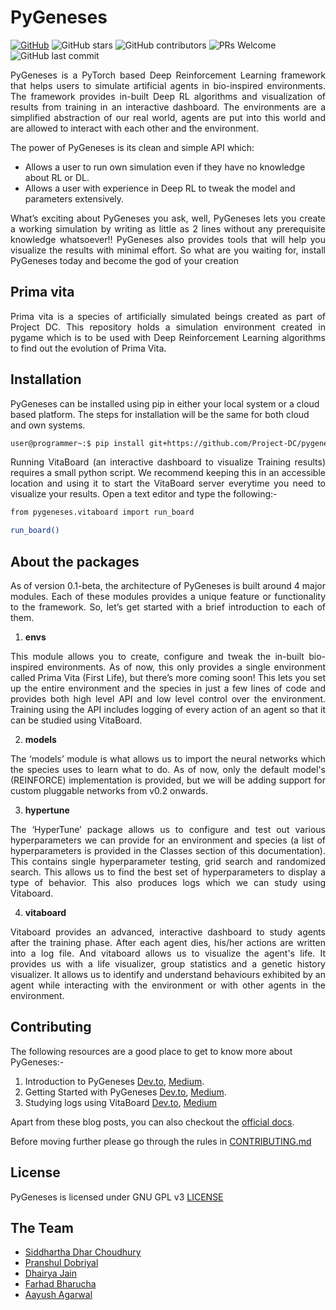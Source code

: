 
# PyGeneses

[![GitHub](https://img.shields.io/github/license/Project-DC/pygeneses)](https://github.com/Project-DC/pygeneses/blob/master/LICENSE)  ![GitHub stars](https://img.shields.io/github/stars/Project-DC/pygeneses?style=plastic)  ![GitHub contributors](https://img.shields.io/github/contributors/Project-DC/pygeneses)  ![PRs Welcome](https://img.shields.io/badge/PRs-welcome-brightgreen.svg)  ![GitHub last commit](https://img.shields.io/github/last-commit/Project-DC/pygeneses)

<p align="justify">PyGeneses is a PyTorch based Deep Reinforcement Learning framework that helps users to simulate artificial agents in bio-inspired environments. The framework provides in-built Deep RL algorithms and visualization of results from training in an interactive dashboard. The environments are a simplified abstraction of our real world, agents are put into this world and are allowed to interact with each other and the environment.</p>

The power of PyGeneses is its clean and simple API which:
- Allows a user to run own simulation even if they have no knowledge about RL or DL.
- Allows a user with experience in Deep RL to tweak the model and parameters extensively.
<p align="justify">What’s exciting about PyGeneses you ask, well, PyGeneses lets you create a working simulation by writing as little as 2 lines without any prerequisite knowledge whatsoever!! PyGeneses also provides tools that will help you visualize the results with minimal effort. So what are you waiting for, install PyGeneses today and become the god of your creation</p>

## Prima vita

<p align="justify">Prima vita is a species of artificially simulated beings created as part of Project DC. This repository holds a simulation environment created in pygame which is to be used with Deep Reinforcement Learning algorithms to find out the evolution of Prima Vita.</p>

## Installation

PyGeneses can be installed using pip in either your local system or a cloud based platform. The steps for installation will be the same for both cloud and own systems.

```bash
user@programmer~:$ pip install git+https://github.com/Project-DC/pygeneses
```

<p align="justify">Running VitaBoard (an interactive dashboard to visualize Training results) requires a small python script. We recommend keeping this in an accessible location and using it to start the VitaBoard server everytime you need to visualize your results.
Open a text editor and type the following:-</p>

```bash
from pygeneses.vitaboard import run_board

run_board()
```

## About the packages   
<p align="justify">As of version 0.1-beta, the architecture of PyGeneses is built around 4 major modules. Each of these modules provides a unique feature or functionality to the framework. So, let’s get started with a brief introduction to each of them.</p>      

1. **envs**    
<p align="justify">This module allows you to create, configure and tweak the in-built bio-inspired environments. As of now, this only provides a single environment called Prima Vita (First Life), but there’s more coming soon! This lets you set up the entire environment and the species in just a few lines of code and provides both high level API and low level control over the environment. Training using the API includes logging of every action of an agent so that it can be studied using VitaBoard.</p>   

2. **models**   
<p align="justify">The ‘models’ module is what allows us to import the neural networks which the species uses to learn what to do. As of now, only the default model's (REINFORCE) implementation is provided, but we will be adding support for custom pluggable networks from v0.2 onwards.</p>

3. **hypertune**    
<p align="justify">The ‘HyperTune’ package allows us to configure and test out various hyperparameters we can provide for an environment and species (a list of hyperparameters is provided in the Classes section of this documentation). This contains single hyperparameter testing, grid search and randomized search. This allows us to find the best set of hyperparameters to display a type of behavior. This also produces logs which we can study using Vitaboard.</p>

4. **vitaboard**   
<p align="justify">Vitaboard provides an advanced, interactive dashboard to study agents after the training phase. After each agent dies, his/her actions are written into a log file. And vitaboard allows us to visualize the agent's life. It provides us with a life visualizer, group statistics and a genetic history visualizer. It allows us to identify and understand behaviours exhibited by an agent while interacting with the environment or with other agents in the environment.</p>

## Contributing

The following resources are a good place to get to know more about PyGeneses:-

1.  Introduction to PyGeneses  [Dev.to](https://dev.to/projectdc/introduction-to-pygeneses-26oc),  [Medium](https://medium.com/oss-build/introduction-to-pygeneses-1ed08a1a076c).
2.  Getting Started with PyGeneses [Dev.to](https://dev.to/projectdc/getting-started-with-pygeneses-1co2),  [Medium](https://medium.com/oss-build/getting-started-with-pygeneses-839ff6b3023f).
3. Studying logs using VitaBoard [Dev.to](https://dev.to/projectdc/guidelines-about-vitaboard-2m36), [Medium](https://medium.com/oss-build/studying-logs-using-vitaboard-41e13e3197d7)

Apart from these blog posts, you can also checkout the  [official docs](https://project-dc.github.io/docs).

Before moving further please go through the rules in  [CONTRIBUTING.md](./CONTRIBUTING.md)

## License

PyGeneses is licensed under GNU GPL v3 [LICENSE](./LICENSE)

## The Team

- [Siddhartha Dhar Choudhury](https://github.com/frankhart2018)
- [Pranshul Dobriyal](https://github.com/PranshulDobriyal)
- [Dhairya Jain](https://github.com/dhairyaj)
- [Farhad Bharucha](https://github.com/Farhad1234)
- [Aayush Agarwal](https://github.com/Aayush-99)
